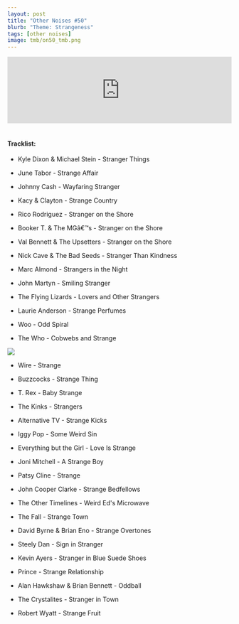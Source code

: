 ```yaml
---
layout: post
title: "Other Noises #50"
blurb: "Theme: Strangeness"
tags: [other noises]
image: tmb/on50_tmb.png
---
```


<iframe scrolling="no" id="hearthis_at_track_3697895" width="100%" height="150" src="https://hearthis.at/embed/3697895/transparent_black/?hcolor=&color=&style=2&block_size=2&block_space=1&background=1&waveform=0&cover=0&autoplay=0&css=" frameborder="0" allowtransparency allow="autoplay"><p>Listen to <a href="https://hearthis.at/zerocc/other-noises-50-12919-strangeness/" target="_blank">Other Noises #50 (12/9/19) - STRANGENESS</a> <span>by</span><a href="https://hearthis.at/zerocc/" target="_blank" >Zero</a> <span>on</span> <a href="https://hearthis.at/" target="_blank">hearthis.at</a></p></iframe>
&nbsp;

#### Tracklist:

- Kyle Dixon & Michael Stein - Stranger Things

- June Tabor - Strange Affair
- Johnny Cash - Wayfaring Stranger
- Kacy & Clayton - Strange Country

- Rico Rodriguez - Stranger on the Shore
- Booker T. & The MGâ€™s - Stranger on the Shore
- Val Bennett & The Upsetters - Stranger on the Shore

- Nick Cave & The Bad Seeds - Stranger Than Kindness
- Marc Almond - Strangers in the Night
- John Martyn - Smiling Stranger

- The Flying Lizards - Lovers and Other Strangers
- Laurie Anderson - Strange Perfumes
- Woo - Odd Spiral
- The Who - Cobwebs and Strange

![](https://lh3.googleusercontent.com/BGPifBFUR-Y_ElFq23A_awN4FY3Tv6bYZ8O1j1Y0_0NR9OzEFdW3xyOUzQlg4vgQirI5cggPDAMOcV91MTP1WDmpjG4zr4nYvRl95Dw4PCwrM9GaejtRacjUEOYnK7QbYlqdMhiJ5Ltub4d0z8KbvyoWol0rXJrk3-qSuir9Nn6DFOieQG2K_gkdKJi1EfqPNqXOnCeIEdweITxm4PMiGS9dYUKPiUSb4X4lec2tjd6GoKuH-zlON3va5YVqfblg25X4u5C4GPj_0bVMo_sE1z5PWnuZhfloG8SPhbXVSp9830jx7qC-y7Mezf_bqDrpVS5-630nwftcElOe83bDqeWZKC5uYdw2WMd15uLWiDZl59KlxouPvBHgdAfzoKUJuOZvsxCdXyJkc1FVupivSBGMMg-IRkHpwG-Mw7r_1v8Ant1S4F1z6umHh8kgGCtNt-W4BTIb-ZpCBxBJkrwFRetdMBKUPR4m8UT3pZ8G0VpJkZYzvZzVLqI28g6DvuxXueaEoBytC2D-nhGCaDFhViKu_ElyFSwsgvA_Ys1Sx2K-uuKO4AVqlBvSMN4-NwiqaN8ce_av87grI8NVOfAwVQdNZ21P8AIo82vzAU74ifHrAq7iiyHehYhv45_J-3ldWwjJNIljjT_lbc2ROGoRUX3d6AjeQJUDQvF1Fn7jovgJa2Y=s600-no)

- Wire - Strange
- Buzzcocks - Strange Thing
- T. Rex - Baby Strange

- The Kinks - Strangers
- Alternative TV - Strange Kicks
- Iggy Pop - Some Weird Sin

- Everything but the Girl - Love Is Strange
- Joni Mitchell - A Strange Boy
- Patsy Cline - Strange

- John Cooper Clarke - Strange Bedfellows
- The Other Timelines - Weird Ed's Microwave
- The Fall - Strange Town

- David Byrne & Brian Eno - Strange Overtones
- Steely Dan - Sign in Stranger
- Kevin Ayers - Stranger in Blue Suede Shoes

- Prince - Strange Relationship
- Alan Hawkshaw & Brian Bennett - Oddball
- The Crystalites - Stranger in Town

- Robert Wyatt - Strange Fruit
